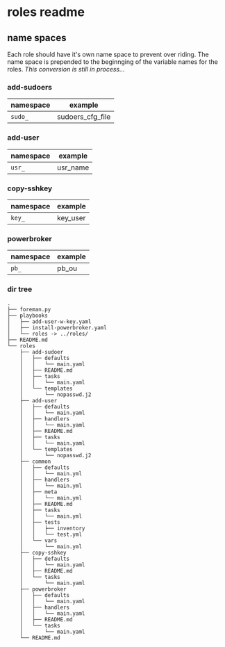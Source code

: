 # roles readme

## name spaces
Each role should have it's own name space to prevent over riding. The name space is prepended to the beginnging of the variable names for the roles. *This conversion is still in process...*

### add-sudoers
| namespace | example |
|-----------|---------|
| `sudo_` | sudoers_cfg_file |

### add-user
| namespace |example |
|-----------|--------|
| `usr_` | usr_name |

### copy-sshkey
| namespace |example |
|-----------|--------|
| `key_` | key_user|

### powerbroker
| namespace |example |
|-----------|--------|
| `pb_` | pb_ou |

### dir tree

```
.
├── foreman.py
├── playbooks
│   ├── add-user-w-key.yaml
│   ├── install-powerbroker.yaml
│   └── roles -> ../roles/
├── README.md
└── roles
    ├── add-sudoer
    │   ├── defaults
    │   │   └── main.yaml
    │   ├── README.md
    │   ├── tasks
    │   │   └── main.yaml
    │   └── templates
    │       └── nopasswd.j2
    ├── add-user
    │   ├── defaults
    │   │   └── main.yaml
    │   ├── handlers
    │   │   └── main.yaml
    │   ├── README.md
    │   ├── tasks
    │   │   └── main.yaml
    │   └── templates
    │       └── nopasswd.j2
    ├── common
    │   ├── defaults
    │   │   └── main.yml
    │   ├── handlers
    │   │   └── main.yml
    │   ├── meta
    │   │   └── main.yml
    │   ├── README.md
    │   ├── tasks
    │   │   └── main.yml
    │   ├── tests
    │   │   ├── inventory
    │   │   └── test.yml
    │   └── vars
    │       └── main.yml
    ├── copy-sshkey
    │   ├── defaults
    │   │   └── main.yaml
    │   ├── README.md
    │   └── tasks
    │       └── main.yaml
    ├── powerbroker
    │   ├── defaults
    │   │   └── main.yaml
    │   ├── handlers
    │   │   └── main.yaml
    │   ├── README.md
    │   └── tasks
    │       └── main.yaml
    └── README.md
```
